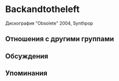 # Backandtotheleft

Дискография
"Obsolete" 2004, Synthpop

## Отношения с другими группами


## Обсуждения


## Упоминания

